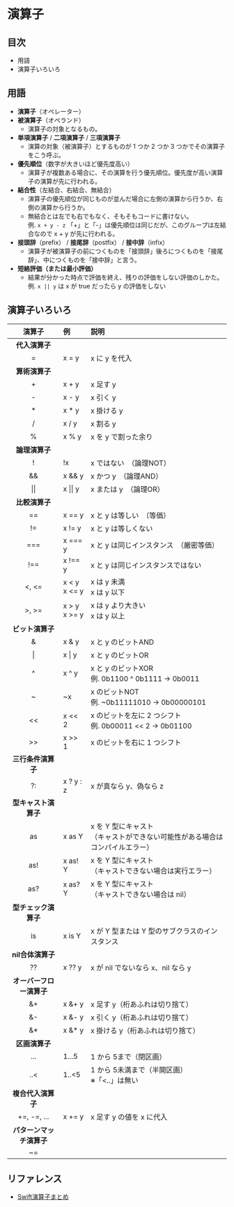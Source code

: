 # 演算子

## 目次
- 用語
- 演算子いろいろ


## 用語

- **演算子**（オペレーター）
- **被演算子**（オペランド）
	- 演算子の対象となるもの。
- **単項演算子** / **二項演算子** / **三項演算子**
	- 演算の対象（被演算子）とするものが 1 つか 2 つか 3 つかでその演算子をこう呼ぶ。
- **優先順位**（数字が大きいほど優先度高い）
	- 演算子が複数ある場合に、その演算を行う優先順位。優先度が高い演算子の演算が先に行われる。
- **結合性**（左結合、右結合、無結合）
	- 演算子の優先順位が同じものが並んだ場合に左側の演算から行うか、右側の演算から行うか。
	- 無結合とは左でも右でもなく、そもそもコードに書けない。<br>
	例. `x + y - z`
	「+」と「-」は優先順位は同じだが、このグループは左結合なので x + y が先に行われる。
- **接頭辞**（prefix） / **接尾辞**（postfix） / **接中辞**（infix）
	- 演算子が被演算子の前につくものを「接頭辞」後ろにつくものを「接尾辞」、中につくものを「接中辞」と言う。
- **短絡評価（または最小評価）**
	- 結果が分かった時点で評価を終え、残りの評価をしない評価のしかた。<br>
	例. `x || y` は x が true だったら y の評価をしない


## 演算子いろいろ

|演算子|例|説明|
|:--:|:--|:--|
|**代入演算子**|||
|=|x = y|x に y を代入|
|**算術演算子**|||
|+|x + y|x 足す y|
|-|x - y|x 引く y|
|*|x * y|x 掛ける y|
|/|x / y|x 割る y|
|%|x % y|x を y で割った余り|
|**論理演算子**|||
|!|!x|x ではない　（論理NOT）|
|&&|x && y|x かつ y　（論理AND）|
|&#124;&#124;|x &#124;&#124; y|x または y　（論理OR）|
|**比較演算子**|||
|==|x == y|x と y は等しい　（等価）|
|!=|x != y|x と y は等しくない|
|===|x === y|x と y は同じインスタンス　（厳密等価）|
|!==|x !== y|x と y は同じインスタンスではない|
|<, <=|x < y<br>x <= y|x は y 未満<br>x は y 以下|
|>, >=|x > y<br>x >= y|x は y より大きい<br>x は y 以上|
|**ビット演算子**|||
|&|x & y|x と y のビットAND|
|&#124;|x &#124; y|x と y のビットOR|
|^|x ^ y|x と y のビットXOR<br>例. 0b1100 ^ 0b1111 → 0b0011|
|~|~x|x のビットNOT<br>例. ~0b11111010 → 0b00000101|
|<<|x << 2|x のビットを左に 2 つシフト<br>例. 0b00011 << 2 → 0b01100|
|>>|x >> 1|x のビットを右に 1 つシフト|
|**三行条件演算子**|||
|?:|x ? y : z|x が真なら y、偽なら z|
|**型キャスト演算子**|||
|as|x as Y|x を Y 型にキャスト<br>（キャストができない可能性がある場合はコンパイルエラー）|
|as!|x as! Y|x を Y 型にキャスト<br>（キャストできない場合は実行エラー）|
|as?|x as? Y|x を Y 型にキャスト<br>（キャストできない場合は nil）|
|**型チェック演算子**|||
|is|x is Y|x が Y 型または Y 型のサブクラスのインスタンス|
|**nil合体演算子**|||
|??|x ?? y|x が nil でないなら x、nil なら y|
|**オーバーフロー演算子**|||
|&+|x &+ y|x 足す y（桁あふれは切り捨て）|
|&-|x &- y|x 引く y（桁あふれは切り捨て）|
|&*|x &* y|x 掛ける y（桁あふれは切り捨て）|
|**区画演算子**|||
|...|1...5|1 から 5まで（閉区画）|
|..<|1..<5|1 から 5未満まで（半開区画）<br>※「<..」は無い|
|**複合代入演算子**|||
|+=, -=, ...|x += y|x 足す y の値を x に代入|
|**パターンマッチ演算子**|||
|~=||　|


## リファレンス
- [Swift演算子まとめ](https://qiita.com/KentaKudo/items/a1dd2eb0bf37302c1c81)
